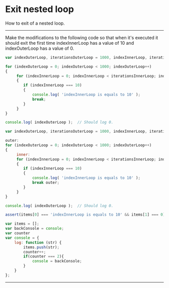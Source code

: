 # Exit nested loop

How to exit of a nested loop.

---

Make the modifications to the following code so that  when it's executed it should exit the first time indexInnerLoop has a value of 10 and indexOuterLoop has a value of 0.

```js
var indexOuterLoop, iterationsOuterLoop = 1000, indexInnerLoop, iterationsInnerLoop = 100;

for (indexOuterLoop = 0; indexOuterLoop < 1000; indexOuterLoop++)
{
     for (indexInnerLoop = 0; indexInnerLoop < iterationsInnerLoop; indexInnerLoop++)
     {
        if (indexInnerLoop === 10)
        {
            console.log( 'indexInnerLoop is equals to 10' );
            break;
        }
     }
}

console.log( indexOuterLoop );  // Should log 0.
```

```js
var indexOuterLoop, iterationsOuterLoop = 1000, indexInnerLoop, iterationsInnerLoop = 100;

outer:
for (indexOuterLoop = 0; indexOuterLoop < 1000; indexOuterLoop++)
{
     inner:
     for (indexInnerLoop = 0; indexInnerLoop < iterationsInnerLoop; indexInnerLoop++)
     {
        if (indexInnerLoop === 10)
        {
            console.log( 'indexInnerLoop is equals to 10' );
            break outer;
        }
     }
}

console.log( indexOuterLoop );  // Should log 0.
```

```js
assert(items[0] === 'indexInnerLoop is equals to 10' && items[1] === 0);
```

```js
var items = [];
var backConsole = console;
var counter
var console = {
    log: function (str) {
        items.push(str);
        counter++;
        if(counter === 2){
            console = backConsole;
        }
    }
};
```

---
